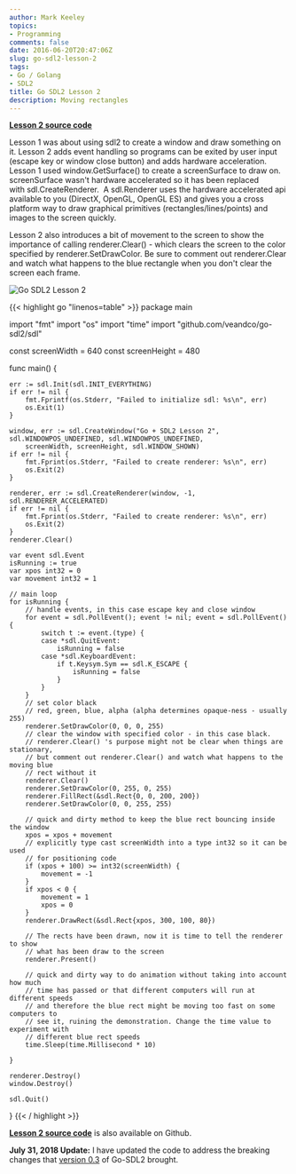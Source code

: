 ```yaml
---
author: Mark Keeley
topics:
- Programming
comments: false
date: 2016-06-20T20:47:06Z
slug: go-sdl2-lesson-2
tags:
- Go / Golang
- SDL2
title: Go SDL2 Lesson 2
description: Moving rectangles
---
```


[**Lesson 2 source code**](https://github.com/MarkKeeley/Go-SDL2-Lessons/blob/master/Lesson02/lesson02.go)


Lesson 1 was about using sdl2 to create a window and draw something on it. Lesson 2 adds event handling so programs can be exited by user input (escape key or window close button) and adds hardware acceleration. Lesson 1 used window.GetSurface() to create a screenSurface to draw on. screenSurface wasn't hardware accelerated so it has been replaced with sdl.CreateRenderer.  A sdl.Renderer uses the hardware accelerated api available to you (DirectX, OpenGL, OpenGL ES) and gives you a cross platform way to draw graphical primitives (rectangles/lines/points) and images to the screen quickly.


Lesson 2 also introduces a bit of movement to the screen to show the importance of calling renderer.Clear() - which clears the screen to the color specified by renderer.SetDrawColor. Be sure to comment out renderer.Clear and watch what happens to the blue rectangle when you don't clear the screen each frame.


![Go SDL2 Lesson 2](/media/img/lesson02.png)

<!--more-->

{{< highlight go "linenos=table" >}}
package main

import "fmt"
import "os"
import "time"
import "github.com/veandco/go-sdl2/sdl"

const screenWidth = 640
const screenHeight = 480

func main() {

	err := sdl.Init(sdl.INIT_EVERYTHING)
	if err != nil {
		fmt.Fprintf(os.Stderr, "Failed to initialize sdl: %s\n", err)
		os.Exit(1)
	}

	window, err := sdl.CreateWindow("Go + SDL2 Lesson 2", sdl.WINDOWPOS_UNDEFINED, sdl.WINDOWPOS_UNDEFINED,
		screenWidth, screenHeight, sdl.WINDOW_SHOWN)
	if err != nil {
		fmt.Fprint(os.Stderr, "Failed to create renderer: %s\n", err)
		os.Exit(2)
	}

	renderer, err := sdl.CreateRenderer(window, -1, sdl.RENDERER_ACCELERATED)
	if err != nil {
		fmt.Fprint(os.Stderr, "Failed to create renderer: %s\n", err)
		os.Exit(2)
	}
	renderer.Clear()

	var event sdl.Event
	isRunning := true
	var xpos int32 = 0
	var movement int32 = 1

	// main loop
	for isRunning {
		// handle events, in this case escape key and close window
		for event = sdl.PollEvent(); event != nil; event = sdl.PollEvent() {
			switch t := event.(type) {
			case *sdl.QuitEvent:
				isRunning = false
			case *sdl.KeyboardEvent:
				if t.Keysym.Sym == sdl.K_ESCAPE {
					isRunning = false
				}
			}
		}
		// set color black
		// red, green, blue, alpha (alpha determines opaque-ness - usually 255)
		renderer.SetDrawColor(0, 0, 0, 255)
		// clear the window with specified color - in this case black.
		// renderer.Clear() 's purpose might not be clear when things are stationary,
		// but comment out renderer.Clear() and watch what happens to the moving blue
		// rect without it
		renderer.Clear()
		renderer.SetDrawColor(0, 255, 0, 255)
		renderer.FillRect(&sdl.Rect{0, 0, 200, 200})
		renderer.SetDrawColor(0, 0, 255, 255)

		// quick and dirty method to keep the blue rect bouncing inside the window
		xpos = xpos + movement
		// explicitly type cast screenWidth into a type int32 so it can be used
		// for positioning code
		if (xpos + 100) >= int32(screenWidth) {
			movement = -1
		}
		if xpos < 0 {
			movement = 1
			xpos = 0
		}
		renderer.DrawRect(&sdl.Rect{xpos, 300, 100, 80})

		// The rects have been drawn, now it is time to tell the renderer to show
		// what has been draw to the screen
		renderer.Present()

		// quick and dirty way to do animation without taking into account how much
		// time has passed or that different computers will run at different speeds
		// and therefore the blue rect might be moving too fast on some computers to
		// see it, ruining the demonstration. Change the time value to experiment with
		// different blue rect speeds
		time.Sleep(time.Millisecond * 10)

	}

	renderer.Destroy()
	window.Destroy()

	sdl.Quit()
}
{{< / highlight >}}

[**Lesson 2 source code**](https://github.com/MarkKeeley/Go-SDL2-Lessons/blob/master/Lesson02/lesson02.go) is also available on Github.

**July 31, 2018 Update:** I have updated the code to address the breaking changes that [version 0.3](https://github.com/veandco/go-sdl2/releases) of Go-SDL2 brought. 

